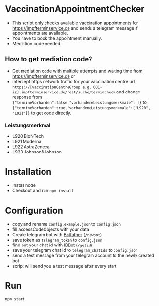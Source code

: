 # VaccinationAppointmentChecker

- This script only checks available vaccination appointments for https://impfterminservice.de and sends a telegram message if appointments are available. 
- You have to book the appointment manually.
- Mediation code needed.

## How to get mediation code?
- Get mediation code with multiple attempts and waiting time from https://impfterminservice.de or 
- intercept https network traffic for your vaccination centre url
`https://[vaccinationCentreGroup e.g. 001-iz].impfterminservice.de/rest/suche/termincheck` and change response from `{"termineVorhanden":false,"vorhandeneLeistungsmerkmale":[]}` to `{"termineVorhanden":true,"vorhandeneLeistungsmerkmale":["L920", "L921"]}` to get code directly.

### Leistungsmerkmal

* L920 BioNTech
* L921 Moderna
* L922 AstraZeneca
* L923 Johnson&Johnson

# Installation 
- Install node
- Checkout and run `npm install`

# Configuration
- copy and rename `config.example.json` to `config.json`
- fill accessCodeObjects with your data
- Create telegram bot with [Botfather](https://t.me/botfather) (`/newbot`) 
- save token as `telegram_token` to `config.json`
- find out your chat id with [IDBot](https://telegram.me/myidbot) (`/getid`)
- save your telegram chat id to `telegram_chatIds` to `config.json`
- send a test message from your telegram account to the newly created bot
- script will send you a test message after every start

# Run
`npm start`
